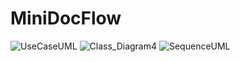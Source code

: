 # MiniDocFlow

![UseCaseUML](https://user-images.githubusercontent.com/99600089/235364496-b31ba418-36cd-4ff9-8160-76147acad8ec.svg)
![Class_Diagram4](https://user-images.githubusercontent.com/99600089/235364499-a3a07ef1-cbb8-4ace-b130-87967afee83d.svg)
![SequenceUML](https://user-images.githubusercontent.com/99600089/235364501-ecd251be-5eec-40ff-b6a9-fb2111fab78a.svg)
